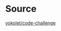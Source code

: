 # Source

[yokolet/code-challenge](https://github.com/yokolet/code-challenge/tree/6547a5af8c07721edd3c11f26085a00a3f4e6913)
